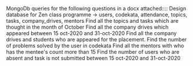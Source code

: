 MongoDb queries for the following questions in a docx attached::::
Design database for Zen class programme -> users, codekata, attendance, topics, tasks, company_drives, mentors
Find all the topics and tasks which are thought in the month of October
Find all the company drives which appeared between 15 oct-2020 and 31-oct-2020
Find all the company drives and students who are appeared for the placement.
Find the number of problems solved by the user in codekata
Find all the mentors with who has the mentee's count more than 15
Find the number of users who are absent and task is not submitted between 15 oct-2020 and 31-oct-2020
